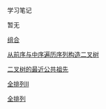 学习笔记

暂无


[组合](https://github.com/lswzzz/algorithm012/blob/master/Week_03/combinations.java "组合")


[从前序与中序遍历序列构造二叉树](https://github.com/lswzzz/algorithm012/blob/master/Week_03/construct-binary-tree-from-preorder-and-inorder-traversal.java "从前序与中序遍历序列构造二叉树")


[二叉树的最近公共祖先](https://github.com/lswzzz/algorithm012/blob/master/Week_03/lowest-common-ancestor-of-a-binary-tree.java "二叉树的最近公共祖先")


[全排列II](https://github.com/lswzzz/algorithm012/blob/master/Week_03/permutations-ii.java "全排列II")


[全排列](https://github.com/lswzzz/algorithm012/blob/master/Week_03/permutations.java "全排列")